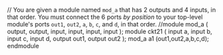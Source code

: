 // You are given a module named `mod_a` that has 2 outputs and 4 inputs, in that order. You must connect the 6 ports _by position_ to your top-level module's ports `out1`, `out2`, `a`, `b`, `c`, and `d`, in that order.
//module mod_a ( output, output, input, input, input, input );
module ckt21 ( 
    input a, 
    input b, 
    input c,
    input d,
    output out1,
    output out2
);
mod_a a1 (out1,out2,a,b,c,d);
endmodule

